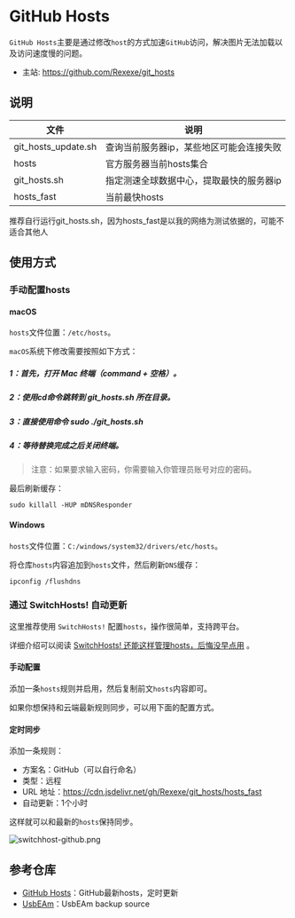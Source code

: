 # GitHub Hosts

`GitHub Hosts`主要是通过修改`host`的方式加速`GitHub`访问，解决图片无法加载以及访问速度慢的问题。

- 主站: https://github.com/Rexexe/git_hosts

## 说明

|  文件   | 说明  |
|  ----  | ----  |
| git_hosts_update.sh  | 查询当前服务器ip，某些地区可能会连接失败 |
| hosts  | 官方服务器当前hosts集合 |
| git_hosts.sh  | 指定测速全球数据中心，提取最快的服务器ip |
| hosts_fast  | 当前最快hosts |

推荐自行运行git_hosts.sh，因为hosts_fast是以我的网络为测试依据的，可能不适合其他人

## 使用方式


### 手动配置hosts

#### macOS

`hosts`文件位置：`/etc/hosts`。

`macOS`系统下修改需要按照如下方式：

##### 1：首先，打开 Mac 终端（command + 空格）。

##### 2：使用cd命令跳转到 git_hosts.sh 所在目录。

##### 3：直接使用命令 sudo ./git_hosts.sh

##### 4：等待替换完成之后关闭终端。

> 注意：如果要求输入密码，你需要输入你管理员账号对应的密码。

最后刷新缓存：

```shell
sudo killall -HUP mDNSResponder
```

#### Windows

`hosts`文件位置：`C:/windows/system32/drivers/etc/hosts`。

将仓库`hosts`内容追加到`hosts`文件，然后刷新`DNS`缓存：

```shell
ipconfig /flushdns
```

### 通过 SwitchHosts! 自动更新

这里推荐使用 `SwitchHosts!` 配置`hosts`，操作很简单，支持跨平台。

详细介绍可以阅读 [SwitchHosts! 还能这样管理hosts，后悔没早点用](https://mp.weixin.qq.com/s/A37XnD3HdcGSWUflj6JujQ) 。

#### 手动配置

添加一条`hosts`规则并启用，然后复制前文`hosts`内容即可。

如果你想保持和云端最新规则同步，可以用下面的配置方式。

#### 定时同步

添加一条规则：

- 方案名：GitHub（可以自行命名）
- 类型：远程
- URL 地址：https://cdn.jsdelivr.net/gh/Rexexe/git_hosts/hosts_fast
- 自动更新：1个小时

这样就可以和最新的`hosts`保持同步。

![switchhost-github.png](https://cdn.jsdelivr.net/gh/Rexexe/git_hosts/SwitchHosts!.png)


## 参考仓库

- [GitHub Hosts](https://github.com/ineo6/hosts)：GitHub最新hosts，定时更新
- [UsbEAm](https://github.com/dogfight360/UsbEAm)：UsbEAm backup source
